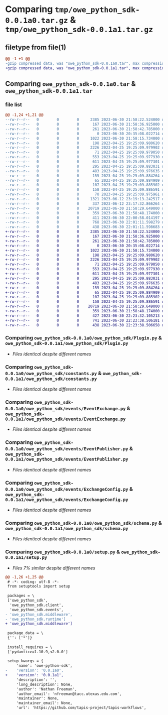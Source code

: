 # Comparing `tmp/owe_python_sdk-0.0.1a0.tar.gz` & `tmp/owe_python_sdk-0.0.1a1.tar.gz`

## filetype from file(1)

```diff
@@ -1 +1 @@
-gzip compressed data, was "owe_python_sdk-0.0.1a0.tar", max compression
+gzip compressed data, was "owe_python_sdk-0.0.1a1.tar", max compression
```

## Comparing `owe_python_sdk-0.0.1a0.tar` & `owe_python_sdk-0.0.1a1.tar`

### file list

```diff
@@ -1,24 +1,21 @@
--rw-r--r--   0        0        0     2385 2023-06-30 21:58:22.524000 owe_python_sdk-0.0.1a0/owe_python_sdk/Plugin.py
--rw-r--r--   0        0        0      167 2023-06-30 21:58:36.925000 owe_python_sdk-0.0.1a0/owe_python_sdk/SchemaExtension.py
--rw-r--r--   0        0        0      261 2023-06-30 21:58:42.785000 owe_python_sdk-0.0.1a0/owe_python_sdk/TaskResult.py
--rw-r--r--   0        0        0        0 2023-06-30 20:35:08.022714 owe_python_sdk-0.0.1a0/owe_python_sdk/client/__init__.py
--rw-r--r--   0        0        0     1022 2023-06-30 21:58:15.734000 owe_python_sdk-0.0.1a0/owe_python_sdk/constants.py
--rw-r--r--   0        0        0      198 2023-04-25 19:25:09.980620 owe_python_sdk-0.0.1a0/owe_python_sdk/events/Event.py
--rw-r--r--   0        0        0     2226 2023-04-25 19:25:09.979902 owe_python_sdk-0.0.1a0/owe_python_sdk/events/EventExchange.py
--rw-r--r--   0        0        0       71 2023-04-25 19:25:09.979050 owe_python_sdk-0.0.1a0/owe_python_sdk/events/EventHandler.py
--rw-r--r--   0        0        0      553 2023-04-25 19:25:09.977930 owe_python_sdk-0.0.1a0/owe_python_sdk/events/EventPublisher.py
--rw-r--r--   0        0        0      611 2023-04-25 19:25:09.977301 owe_python_sdk-0.0.1a0/owe_python_sdk/events/ExchangeConfig.py
--rw-r--r--   0        0        0      295 2023-04-25 19:25:09.883031 owe_python_sdk-0.0.1a0/owe_python_sdk/events/__init__.py
--rw-r--r--   0        0        0      483 2023-04-25 19:25:09.976635 owe_python_sdk-0.0.1a0/owe_python_sdk/events/types.py
--rw-r--r--   0        0        0      155 2023-04-25 19:25:09.884264 owe_python_sdk-0.0.1a0/owe_python_sdk/middleware/EventHandlerMiddleware.py
--rw-r--r--   0        0        0       65 2023-04-25 19:25:09.884909 owe_python_sdk-0.0.1a0/owe_python_sdk/middleware/Middleware.py
--rw-r--r--   0        0        0      107 2023-04-25 19:25:09.885902 owe_python_sdk-0.0.1a0/owe_python_sdk/middleware/RequestMiddleware.py
--rw-r--r--   0        0        0      158 2023-04-25 19:25:09.886591 owe_python_sdk-0.0.1a0/owe_python_sdk/middleware/__init__.py
--rw-r--r--   0        0        0       70 2023-04-25 19:25:09.975961 owe_python_sdk-0.0.1a0/owe_python_sdk/runtime/__init__.py
--rw-r--r--   0        0        0     1321 2023-06-12 23:19:13.242517 owe_python_sdk-0.0.1a0/owe_python_sdk/runtime/execution_context.py
--rw-r--r--   0        0        0      337 2023-06-12 23:17:32.866264 owe_python_sdk-0.0.1a0/owe_python_sdk/runtime/runtime.py
--rw-r--r--   0        0        0    20719 2023-06-30 21:58:29.649000 owe_python_sdk-0.0.1a0/owe_python_sdk/schema.py
--rw-r--r--   0        0        0      359 2023-06-30 21:58:48.174000 owe_python_sdk-0.0.1a0/owe_python_sdk/utils.py
--rw-r--r--   0        0        0      411 2023-06-30 22:00:58.014197 owe_python_sdk-0.0.1a0/pyproject.toml
--rw-r--r--   0        0        0      768 2023-06-30 22:01:11.598279 owe_python_sdk-0.0.1a0/setup.py
--rw-r--r--   0        0        0      438 2023-06-30 22:01:11.598683 owe_python_sdk-0.0.1a0/PKG-INFO
+-rw-r--r--   0        0        0     2385 2023-06-30 21:58:22.524000 owe_python_sdk-0.0.1a1/owe_python_sdk/Plugin.py
+-rw-r--r--   0        0        0      167 2023-06-30 21:58:36.925000 owe_python_sdk-0.0.1a1/owe_python_sdk/SchemaExtension.py
+-rw-r--r--   0        0        0      261 2023-06-30 21:58:42.785000 owe_python_sdk-0.0.1a1/owe_python_sdk/TaskResult.py
+-rw-r--r--   0        0        0        0 2023-06-30 20:35:08.022714 owe_python_sdk-0.0.1a1/owe_python_sdk/client/__init__.py
+-rw-r--r--   0        0        0     1022 2023-06-30 21:58:15.734000 owe_python_sdk-0.0.1a1/owe_python_sdk/constants.py
+-rw-r--r--   0        0        0      198 2023-04-25 19:25:09.980620 owe_python_sdk-0.0.1a1/owe_python_sdk/events/Event.py
+-rw-r--r--   0        0        0     2226 2023-04-25 19:25:09.979902 owe_python_sdk-0.0.1a1/owe_python_sdk/events/EventExchange.py
+-rw-r--r--   0        0        0       71 2023-04-25 19:25:09.979050 owe_python_sdk-0.0.1a1/owe_python_sdk/events/EventHandler.py
+-rw-r--r--   0        0        0      553 2023-04-25 19:25:09.977930 owe_python_sdk-0.0.1a1/owe_python_sdk/events/EventPublisher.py
+-rw-r--r--   0        0        0      611 2023-04-25 19:25:09.977301 owe_python_sdk-0.0.1a1/owe_python_sdk/events/ExchangeConfig.py
+-rw-r--r--   0        0        0      295 2023-04-25 19:25:09.883031 owe_python_sdk-0.0.1a1/owe_python_sdk/events/__init__.py
+-rw-r--r--   0        0        0      483 2023-04-25 19:25:09.976635 owe_python_sdk-0.0.1a1/owe_python_sdk/events/types.py
+-rw-r--r--   0        0        0      155 2023-04-25 19:25:09.884264 owe_python_sdk-0.0.1a1/owe_python_sdk/middleware/EventHandlerMiddleware.py
+-rw-r--r--   0        0        0       65 2023-04-25 19:25:09.884909 owe_python_sdk-0.0.1a1/owe_python_sdk/middleware/Middleware.py
+-rw-r--r--   0        0        0      107 2023-04-25 19:25:09.885902 owe_python_sdk-0.0.1a1/owe_python_sdk/middleware/RequestMiddleware.py
+-rw-r--r--   0        0        0      158 2023-04-25 19:25:09.886591 owe_python_sdk-0.0.1a1/owe_python_sdk/middleware/__init__.py
+-rw-r--r--   0        0        0    20719 2023-06-30 21:58:29.649000 owe_python_sdk-0.0.1a1/owe_python_sdk/schema.py
+-rw-r--r--   0        0        0      359 2023-06-30 21:58:48.174000 owe_python_sdk-0.0.1a1/owe_python_sdk/utils.py
+-rw-r--r--   0        0        0      427 2023-06-30 22:23:32.105213 owe_python_sdk-0.0.1a1/pyproject.toml
+-rw-r--r--   0        0        0      741 2023-06-30 22:23:38.506181 owe_python_sdk-0.0.1a1/setup.py
+-rw-r--r--   0        0        0      438 2023-06-30 22:23:38.506658 owe_python_sdk-0.0.1a1/PKG-INFO
```

### Comparing `owe_python_sdk-0.0.1a0/owe_python_sdk/Plugin.py` & `owe_python_sdk-0.0.1a1/owe_python_sdk/Plugin.py`

 * *Files identical despite different names*

### Comparing `owe_python_sdk-0.0.1a0/owe_python_sdk/constants.py` & `owe_python_sdk-0.0.1a1/owe_python_sdk/constants.py`

 * *Files identical despite different names*

### Comparing `owe_python_sdk-0.0.1a0/owe_python_sdk/events/EventExchange.py` & `owe_python_sdk-0.0.1a1/owe_python_sdk/events/EventExchange.py`

 * *Files identical despite different names*

### Comparing `owe_python_sdk-0.0.1a0/owe_python_sdk/events/EventPublisher.py` & `owe_python_sdk-0.0.1a1/owe_python_sdk/events/EventPublisher.py`

 * *Files identical despite different names*

### Comparing `owe_python_sdk-0.0.1a0/owe_python_sdk/events/ExchangeConfig.py` & `owe_python_sdk-0.0.1a1/owe_python_sdk/events/ExchangeConfig.py`

 * *Files identical despite different names*

### Comparing `owe_python_sdk-0.0.1a0/owe_python_sdk/schema.py` & `owe_python_sdk-0.0.1a1/owe_python_sdk/schema.py`

 * *Files identical despite different names*

### Comparing `owe_python_sdk-0.0.1a0/setup.py` & `owe_python_sdk-0.0.1a1/setup.py`

 * *Files 7% similar despite different names*

```diff
@@ -1,26 +1,25 @@
 # -*- coding: utf-8 -*-
 from setuptools import setup
 
 packages = \
 ['owe_python_sdk',
  'owe_python_sdk.client',
  'owe_python_sdk.events',
- 'owe_python_sdk.middleware',
- 'owe_python_sdk.runtime']
+ 'owe_python_sdk.middleware']
 
 package_data = \
 {'': ['*']}
 
 install_requires = \
 ['pydantic>=1.10.9,<2.0.0']
 
 setup_kwargs = {
     'name': 'owe-python-sdk',
-    'version': '0.0.1a0',
+    'version': '0.0.1a1',
     'description': '',
     'long_description': None,
     'author': 'Nathan Freeman',
     'author_email': 'nfreeman@tacc.utexas.edu.com',
     'maintainer': None,
     'maintainer_email': None,
     'url': 'https://github.com/tapis-project/tapis-workflows',
```

